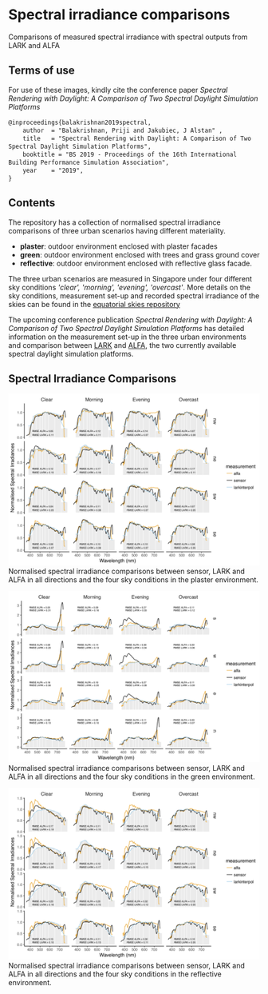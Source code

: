 # Spectral irradiance comparisons
Comparisons of measured spectral irradiance with spectral outputs from LARK and ALFA

## Terms of use
For use of these images, kindly cite the conference paper *Spectral Rendering with Daylight: A Comparison of Two Spectral Daylight Simulation Platforms*

```
@inproceedings{balakrishnan2019spectral,
    author  = "Balakrishnan, Priji and Jakubiec, J Alstan" ,
    title   = "Spectral Rendering with Daylight: A Comparison of Two Spectral Daylight Simulation Platforms",
    booktitle = "BS 2019 - Proceedings of the 16th International Building Performance Simulation Association",
    year    = "2019",
}

```

## Contents
The repository has a collection of normalised spectral irradiance comparisons of three urban scenarios having different materiality.

- **plaster**:  outdoor environment enclosed with plaster facades
- **green**: outdoor environment enclosed with trees and grass ground cover
- **reflective**: outdoor environment enclosed with reflective glass facade.

The three urban scenarios are measured in Singapore under four different sky conditions *'clear', 'morning', 'evening', 'overcast'*. More details on the sky conditions, measurement set-up and recorded spectral irradiance of the skies can be found in the [equatorial skies repository](https://github.com/prijibalakrishnan/equatorialskies)

The upcoming conference publication *Spectral Rendering with Daylight: A Comparison of Two Spectral Daylight Simulation Platforms* has detailed information on the measurement set-up in the three urban environments and comparison between [LARK](http://faculty.washington.edu/inanici/Lark/Lark_home_page.html) and [ALFA](https://solemma.com/Alfa.html), the two currently available spectral daylight simulation platforms.

## Spectral Irradiance Comparisons

![Image](img/spectralPlaster.png)
Normalised spectral irradiance comparisons between sensor, LARK and ALFA in all directions and the four sky conditions in the plaster environment.

![Image](img/spectralGreen.png)
Normalised spectral irradiance comparisons between sensor, LARK and ALFA in all directions and the four sky conditions in the green environment.

![Image](img/spectralReflective.png)
Normalised spectral irradiance comparisons between sensor, LARK and ALFA in all directions and the four sky conditions in the reflective environment.
